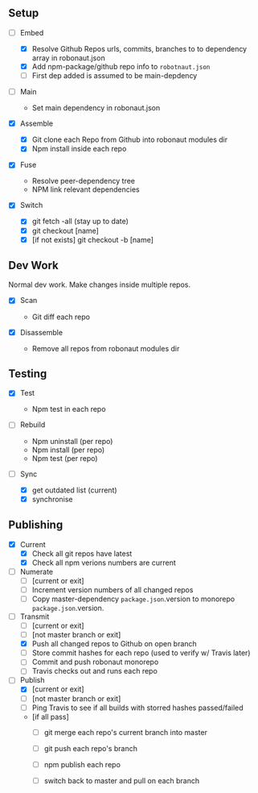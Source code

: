 ## Setup

- [ ] Embed
	+ [x] Resolve Github Repos urls, commits, branches to to dependency array in robonaut.json
	+ [x] Add npm-package/github repo info to `robotnaut.json`
	+ [ ] First dep added is assumed to be main-depdency

- [ ] Main
	+ Set main dependency in robonaut.json

- [x] Assemble
	+ [x] Git clone each Repo from Github into robonaut modules dir
	+ [x] Npm install inside each repo

- [x] Fuse
	+ Resolve peer-dependency tree
	+ NPM link relevant dependencies

- [x] Switch
	+ [x] git fetch -all (stay up to date)
	+ [x] git checkout [name]
	+ [x] [if not exists] git checkout -b [name]

## Dev Work

Normal dev work. Make changes inside multiple repos.

- [x] Scan
	+ Git diff each repo

- [x] Disassemble
	+ Remove all repos from robonaut modules dir

## Testing

- [X] Test
	+ Npm test in each repo

- [ ] Rebuild
	+ Npm uninstall (per repo)
	+ Npm install (per repo)
	+ Npm test (per repo)

- [ ] Sync
	- [x] get outdated list (current)
	- [x] synchronise

## Publishing

- [x] Current
	- [x] Check all git repos have latest
	- [x] Check all npm verions numbers are current

- [ ] Numerate
	+ [ ] [current or exit]
	+ [ ] Increment version numbers of all changed repos
	+ [ ] Copy master-dependency `package.json`.version to monorepo `package.json`.version.

- [ ] Transmit
	+ [ ] [current or exit]
	+ [ ] [not master branch or exit]
	+ [x] Push all changed repos to Github on open branch
	+ [ ] Store commit hashes for each repo (used to verify w/ Travis later)
	+ [ ] Commit and push robonaut monorepo
	+ [ ] Travis checks out and runs each repo

- [ ] Publish
	+ [x] [current or exit]
	+ [ ] [not master branch or exit]
	+ [ ] Ping Travis to see if all builds with storred hashes passed/failed
	+ [if all pass]
		+ [ ] git merge each repo's current branch into master
		+ [ ] git push each repo's branch
		+ [ ] npm publish each repo
		+ [ ] switch back to master and pull on each branch






<!-- - [ ] Transmit
	+ [ ] [current or exit]
	+ [ ] [not master branch or exit]
	+ [x] Push all changed repos to Github on open branch
	+ [ ] Ping Travis to see if all builds with current branch hashes passed/failed
	+ [if all pass]
		+ [ ] git merge each repo's current branch into local master
		+ [ ] git push each repo's branch to remote master
		+ [ ]
		+ [ ] npm publish each repo
 -->
